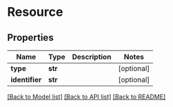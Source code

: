 # Resource

## Properties
Name | Type | Description | Notes
------------ | ------------- | ------------- | -------------
**type** | **str** |  | [optional] 
**identifier** | **str** |  | [optional] 

[[Back to Model list]](../README.md#documentation-for-models) [[Back to API list]](../README.md#documentation-for-api-endpoints) [[Back to README]](../README.md)


